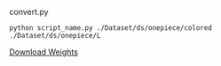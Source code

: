 convert.py

```
python script_name.py ./Dataset/ds/onepiece/colored ./Dataset/ds/onepiece/L

```


[Download Weights](https://drive.google.com/file/d/1WdknbykO5RLg-ydciHyOU864vEJQDTJl/view?usp=sharing)

